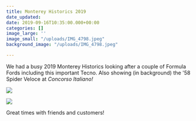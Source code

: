 ```yaml
---
title: Monterey Historics 2019
date_updated: 
date: 2019-09-16T10:35:00.000+00:00
categories: []
image_large: ''
image_small: "/uploads/IMG_4798.jpeg"
background_image: "/uploads/IMG_4798.jpeg"

---
```

We had a busy 2019 Monterey Historics looking after a couple of Formula Fords including this important Tecno. Also showing (in background) the '58 Spider Veloce at _Concorso Italiano!_

![]({{site.baseurl}}/uploads/IMG_4798.jpeg)

![]({{site.baseurl}}/uploads/IMG_1505.JPEG)

Great times with friends and customers!